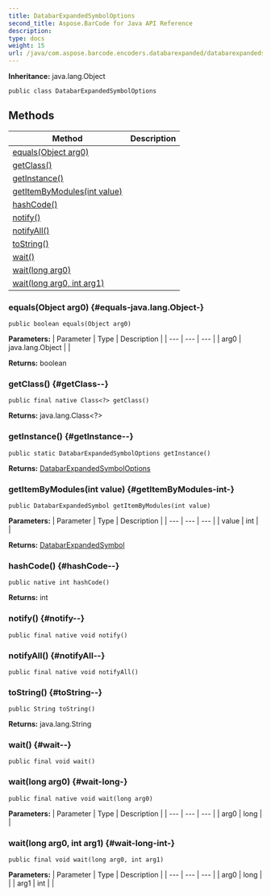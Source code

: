 ```yaml
---
title: DatabarExpandedSymbolOptions
second_title: Aspose.BarCode for Java API Reference
description: 
type: docs
weight: 15
url: /java/com.aspose.barcode.encoders.databarexpanded/databarexpandedsymboloptions/
---
```

**Inheritance:**
java.lang.Object
```
public class DatabarExpandedSymbolOptions
```
## Methods

| Method | Description |
| --- | --- |
| [equals(Object arg0)](#equals-java.lang.Object-) |  |
| [getClass()](#getClass--) |  |
| [getInstance()](#getInstance--) |  |
| [getItemByModules(int value)](#getItemByModules-int-) |  |
| [hashCode()](#hashCode--) |  |
| [notify()](#notify--) |  |
| [notifyAll()](#notifyAll--) |  |
| [toString()](#toString--) |  |
| [wait()](#wait--) |  |
| [wait(long arg0)](#wait-long-) |  |
| [wait(long arg0, int arg1)](#wait-long-int-) |  |
### equals(Object arg0) {#equals-java.lang.Object-}
```
public boolean equals(Object arg0)
```




**Parameters:**
| Parameter | Type | Description |
| --- | --- | --- |
| arg0 | java.lang.Object |  |

**Returns:**
boolean
### getClass() {#getClass--}
```
public final native Class<?> getClass()
```




**Returns:**
java.lang.Class<?>
### getInstance() {#getInstance--}
```
public static DatabarExpandedSymbolOptions getInstance()
```




**Returns:**
[DatabarExpandedSymbolOptions](../../com.aspose.barcode.encoders.databarexpanded/databarexpandedsymboloptions)
### getItemByModules(int value) {#getItemByModules-int-}
```
public DatabarExpandedSymbol getItemByModules(int value)
```




**Parameters:**
| Parameter | Type | Description |
| --- | --- | --- |
| value | int |  |

**Returns:**
[DatabarExpandedSymbol](../../com.aspose.barcode.encoders.databarexpanded/databarexpandedsymbol)
### hashCode() {#hashCode--}
```
public native int hashCode()
```




**Returns:**
int
### notify() {#notify--}
```
public final native void notify()
```




### notifyAll() {#notifyAll--}
```
public final native void notifyAll()
```




### toString() {#toString--}
```
public String toString()
```




**Returns:**
java.lang.String
### wait() {#wait--}
```
public final void wait()
```




### wait(long arg0) {#wait-long-}
```
public final native void wait(long arg0)
```




**Parameters:**
| Parameter | Type | Description |
| --- | --- | --- |
| arg0 | long |  |

### wait(long arg0, int arg1) {#wait-long-int-}
```
public final void wait(long arg0, int arg1)
```




**Parameters:**
| Parameter | Type | Description |
| --- | --- | --- |
| arg0 | long |  |
| arg1 | int |  |

